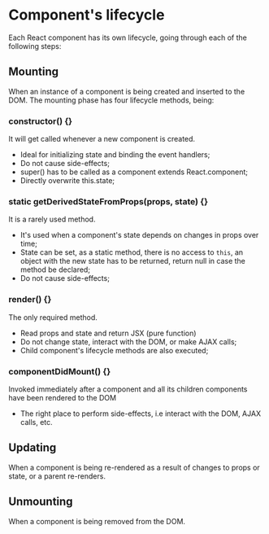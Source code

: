 # Component's lifecycle
Each React component has its own lifecycle, going through each of the following steps:

## Mounting
When an instance of a component is being created and inserted to the DOM.
The mounting phase has four lifecycle methods, being:

### constructor() {}
It will get called whenever a new component is created.
- Ideal for initializing state and binding the event handlers;
- Do not cause side-effects;
- super() has to be called as a component extends React.component;
- Directly overwrite this.state;

### static getDerivedStateFromProps(props, state) {}
It is a rarely used method.
- It's used when a component's state depends on changes in props over time;
- State can be set, as a static method, there is no access to `this`, an object
with the new state has to be returned, return null in case the method be declared;
- Do not cause side-effects;

### render() {}
The only required method.
- Read props and state and return JSX (pure function)
- Do not change state, interact with the DOM, or make AJAX calls;
- Child component's lifecycle methods are also executed;

### componentDidMount() {}
Invoked immediately after a component and all its children components have been
rendered to the DOM
- The right place to perform side-effects, i.e interact with the DOM, AJAX calls, etc.


## Updating
When a component is being re-rendered as a result of changes to props or state,
or a parent re-renders.

## Unmounting
When a component is being removed from the DOM.